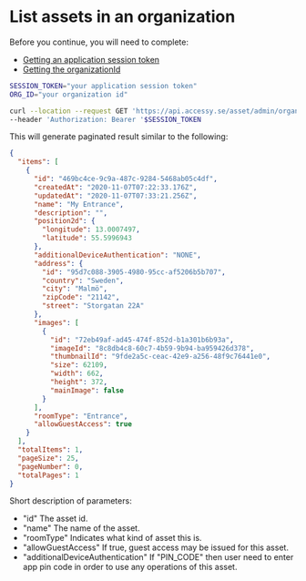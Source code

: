 # List assets in an organization

Before you continue, you will need to complete:

- [Getting an application session token](./sessionToken.md)
- [Getting the organizationId](./organizationId.md)

```bash
SESSION_TOKEN="your application session token"
ORG_ID="your organization id"

curl --location --request GET 'https://api.accessy.se/asset/admin/organization/'$ORG_ID'/asset' \
--header 'Authorization: Bearer '$SESSION_TOKEN
```

This will generate paginated result similar to the following:

```json
{
  "items": [
    {
      "id": "469bc4ce-9c9a-487c-9284-5468ab05c4df",
      "createdAt": "2020-11-07T07:22:33.176Z",
      "updatedAt": "2020-11-07T07:33:21.256Z",
      "name": "My Entrance",
      "description": "",
      "position2d": {
        "longitude": 13.0007497,
        "latitude": 55.5996943
      },
      "additionalDeviceAuthentication": "NONE",
      "address": {
        "id": "95d7c088-3905-4980-95cc-af5206b5b707",
        "country": "Sweden",
        "city": "Malmö",
        "zipCode": "21142",
        "street": "Storgatan 22A"
      },
      "images": [
        {
          "id": "72eb49af-ad45-474f-852d-b1a301b6b93a",
          "imageId": "8c8db4c8-60c7-4b59-9b94-ba959426d378",
          "thumbnailId": "9fde2a5c-ceac-42e9-a256-48f9c76441e0",
          "size": 62109,
          "width": 662,
          "height": 372,
          "mainImage": false
        }
      ],
      "roomType": "Entrance",
      "allowGuestAccess": true
    }
  ],
  "totalItems": 1,
  "pageSize": 25,
  "pageNumber": 0,
  "totalPages": 1
}
```

Short description of parameters:

- "id" The asset id.
- "name" The name of the asset.
- "roomType" Indicates what kind of asset this is.
- "allowGuestAccess" If true, guest access may be issued for this asset.
- "additionalDeviceAuthentication" If "PIN_CODE" then user need to enter app pin code in order to use any operations of this asset.
